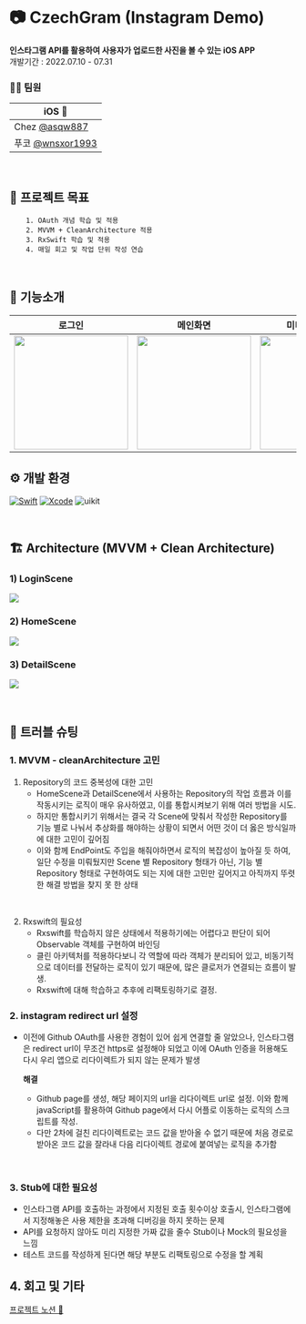 # 📷 CzechGram (Instagram Demo)

**인스타그램 API를 활용하여 사용자가 업로드한 사진을 볼 수 있는 iOS APP**
<br>
개발기간 : 2022.07.10 - 07.31 

### 🧑‍💻 팀원

|   <center>iOS </center> |
| ---------- |
| Chez [@asqw887](https://github.com/asqw887)  |
| 푸코 [@wnsxor1993](https://github.com/wnsxor1993) | 

<br>


## 🎯 프로젝트 목표

```
    1. OAuth 개념 학습 및 적용 
    2. MVVM + CleanArchitecture 적용
    3. RxSwift 학습 및 적용
    4. 매일 회고 및 작업 단위 작성 연습
```
<br>

## 📝 기능소개 
|   로그인    |   메인화면   |   미디어 상세화면   |
| :----------: | :--------: | :----------: |
|  <img src="https://user-images.githubusercontent.com/59790540/180960369-faa3a331-6ec3-4ed0-a019-19d62f92a992.gif" width="200"> | <img src="https://i.imgur.com/1tCTQ9c.gif" width="200"> |<img src="https://i.imgur.com/bOzkgSp.gif" width="200"> |




## ⚙️ 개발 환경


[![Swift](https://img.shields.io/badge/swift-v5.5-orange?logo=swift)](https://developer.apple.com/kr/swift/)
[![Xcode](https://img.shields.io/badge/xcode-v13.2-blue?logo=xcode)](https://developer.apple.com/kr/xcode/)
<img src="https://img.shields.io/badge/UIkit-000000?style=flat&logo=UIkit" alt="uikit" maxWidth="100%">

<br>

## 🏗 Architecture (MVVM + Clean Architecture)
### 1) LoginScene
![](https://i.imgur.com/0YpP9K7.jpg)

### 2) HomeScene
![](https://i.imgur.com/OK9KJEH.jpg)


### 3) DetailScene
![](https://i.imgur.com/Ydp4MZB.jpg)

<br>

## 🌟 트러블 슈팅 
### 1. MVVM - cleanArchitecture 고민
1) Repository의 코드 중복성에 대한 고민
    - HomeScene과 DetailScene에서 사용하는 Repository의 작업 흐름과 이를 작동시키는 로직이 매우 유사하였고, 이를 통합시켜보기 위해 여러 방법을 시도.
    - 하지만 통합시키기 위해서는 결국 각 Scene에 맞춰서 작성한 Repository를 기능 별로 나눠서 추상화를 해야하는 상황이 되면서 어떤 것이 더 옳은 방식일까에 대한 고민이 깊어짐
    - 이와 함께 EndPoint도 주입을 해줘야하면서 로직의 복잡성이 높아질 듯 하여, 일단 수정을 미뤄뒀지만 Scene 별 Repository 형태가 아닌, 기능 별 Repository 형태로 구현하여도 되는 지에 대한 고민만 깊어지고 아직까지 뚜렷한 해결 방법을 찾지 못 한 상태  
    
<br>

2) Rxswift의 필요성 
     - Rxswift를 학습하지 않은 상태에서 적용하기에는 어렵다고 판단이 되어 Observable 객체를 구현하여 바인딩
     - 클린 아키텍처를 적용하다보니 각 역할에 따라 객체가 분리되어 있고, 비동기적으로 데이터를 전달하는 로직이 있기 때문에, 많은 클로저가 연결되는 흐름이 발생.
     - Rxswift에 대해 학습하고 추후에 리팩토링하기로 결정.

### 2. instagram redirect url 설정
- 이전에 Github OAuth를 사용한 경험이 있어 쉽게 연결할 줄 알았으나, 인스타그램은 redirect url이 무조건 https로 설정해야 되었고 이에 OAuth 인증을 허용해도 다시 우리 앱으로 리다이렉트가 되지 않는 문제가 발생

    **해결**
    - Github page를 생성, 해당 페이지의 url을 리다이렉트 url로 설정. 이와 함께 javaScript를 활용하여 Github page에서 다시 어플로 이동하는 로직의 스크립트를 작성.
    - 다만 2차에 걸친 리다이렉트로는 코드 값을 받아올 수 없기 때문에 처음 경로로 받아온 코드 값을 잘라내 다음 리다이렉트 경로에 붙여넣는 로직을 추가함

<br>

### 3. Stub에 대한 필요성 
- 인스타그램 API를 호출하는 과정에서 지정된 호출 횟수이상 호출시, 인스타그램에서 지정해놓은 사용 제한을 초과해 디버깅을 하지 못하는 문제
- API를 요청하지 않아도 미리 지정한 가짜 값을 줄수 Stub이나 Mock의 필요성을 느낌 
- 테스트 코드를 작성하게 된다면 해당 부분도 리팩토링으로 수정을 할 계획

## 4. 회고 및 기타

[프로젝트 노션 📒](https://moored-zircon-1e6.notion.site/Czechgram-7c64ecfeb32a439aaa62d29519555dae)


